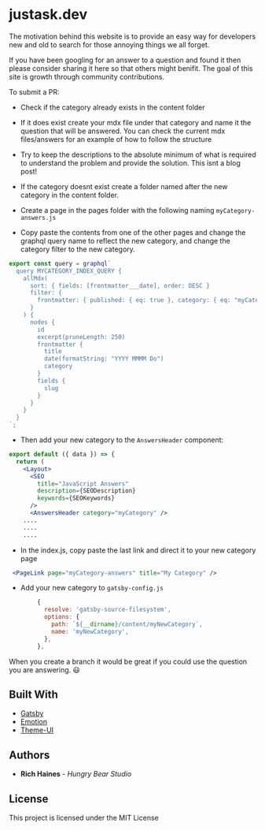 # justask.dev

The motivation behind this website is to provide an easy way for developers new and old to search for those annoying things we all forget.

If you have been googling for an answer to a question and found it then please consider sharing it here so that others might benifit. The goal of this site is growth through community contributions.

To submit a PR:

- Check if the category already exists in the content folder
- If it does exist create your mdx file under that category and name it the question that will be answered. You can check the current mdx files/answers for an example of how to follow the structure
- Try to keep the descriptions to the absolute minimum of what is required to understand the problem and provide the solution. This isnt a blog post!

- If the category doesnt exist create a folder named after the new category in the content folder.
- Create a page in the pages folder with the following naming `myCategory-answers.js`
- Copy paste the contents from one of the other pages and change the graphql query name to reflect the new category, and change the category filter to the new category.

```js
export const query = graphql`
  query MYCATEGORY_INDEX_QUERY {
    allMdx(
      sort: { fields: [frontmatter___date], order: DESC }
      filter: {
        frontmatter: { published: { eq: true }, category: { eq: "myCategory" } }
      }
    ) {
      nodes {
        id
        excerpt(pruneLength: 250)
        frontmatter {
          title
          date(formatString: "YYYY MMMM Do")
          category
        }
        fields {
          slug
        }
      }
    }
  }
`;
```

- Then add your new category to the `AnswersHeader` component:

```jsx
export default ({ data }) => {
  return (
    <Layout>
      <SEO
        title="JavaScript Answers"
        description={SEODescription}
        keywords={SEOKeywords}
      />
      <AnswersHeader category="myCategory" />
    ....
    ....
    ....
```

- In the index.js, copy paste the last link and direct it to your new category page

```jsx
 <PageLink page="myCategory-answers" title="My Category" />
```

- Add your new category to `gatsby-config.js`

```js
        {
          resolve: 'gatsby-source-filesystem',
          options: {
            path: `${__dirname}/content/myNewCategory`,
            name: 'myNewCategory',
          },
        },
```

When you create a branch it would be great if you could use the question you are answering. :smiley:


## Built With

- [Gatsby](https://www.gatsbyjs.org/)
- [Emotion](https://emotion.sh/docs/introduction)
- [Theme-UI](https://theme-ui.com/)

## Authors

- **Rich Haines** - _Hungry Bear Studio_

## License

This project is licensed under the MIT License
